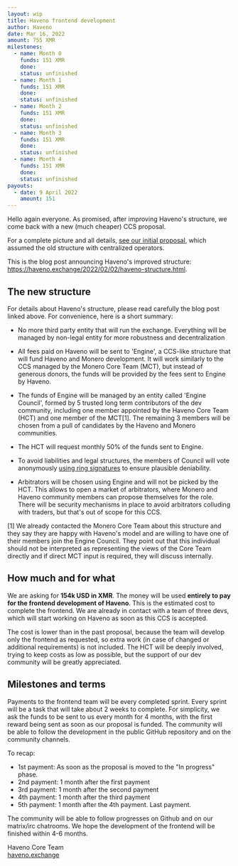 ```yaml
---
layout: wip
title: Haveno frontend development
author: Haveno
date: Mar 16, 2022
amount: 755 XMR
milestones:
  - name: Month 0
    funds: 151 XMR
    done:
    status: unfinished
  - name: Month 1
    funds: 151 XMR
    done:
    status: unfinished
  - name: Month 2
    funds: 151 XMR
    done:
    status: unfinished
  - name: Month 3
    funds: 151 XMR
    done:
    status: unfinished
  - name: Month 4
    funds: 151 XMR
    done:
    status: unfinished
payouts:
  - date: 9 April 2022
    amount: 151
---
```


Hello again everyone. As promised, after improving Haveno's structure, we come back with a new (much cheaper) CCS proposal.

For a complete picture and all details, [see our initial proposal](https://repo.getmonero.org/monero-project/ccs-proposals/-/merge_requests/284), which assumed the old structure with centralized operators.

This is the blog post announcing Haveno's improved structure: https://haveno.exchange/2022/02/02/haveno-structure.html.

## The new structure

For details about Haveno's structure, please read carefully the blog post linked above. For convenience, here is a short summary:

- No more third party entity that will run the exchange. Everything will be managed by non-legal entity for more robustness and decentralization

- All fees paid on Haveno will be sent to 'Engine', a CCS-like structure that will fund Haveno and Monero development. It will work similarly to the CCS managed by the Monero Core Team (MCT), but instead of generous donors, the funds will be provided by the fees sent to Engine by Haveno.

- The funds of Engine will be managed by an entity called 'Engine Council', formed by 5 trusted long term contributors of the dev community, including one member appointed by the Haveno Core Team (HCT) and one member of the MCT[1]. The remaining 3 members will be chosen from a pull of candidates by the Haveno and Monero communities.

- The HCT will request monthly 50% of the funds sent to Engine.

- To avoid liabilities and legal structures, the members of Council will vote anonymously [using ring signatures](https://github.com/monero-project/urs) to ensure plausible deniability.

- Arbitrators will be chosen using Engine and will not be picked by the HCT. This allows to open a market of arbitrators, where Monero and Haveno community members can propose themselves for the role. There will be security mechanisms in place to avoid arbitrators colluding with traders, but that's out of scope for this CCS.

[1] We already contacted the Monero Core Team about this structure and they say they are happy with Haveno's model and are willing to have one of their members join the Engine Council. They point out that this individual should not be interpreted as representing the views of the Core Team directly and if direct MCT input is required, they will discuss internally.

## How much and for what

We are asking for **154k USD in XMR**. The money will be used **entirely to pay for the frontend development of Haveno**. This is the estimated cost to complete the frontend. We are already in contact with a team of three devs, which will start working on Haveno as soon as this CCS is accepted.

The cost is lower than in the past proposal, because the team will develop only the frontend as requested, so extra work (in case of changed or additional requirements) is not included. The HCT will be deeply involved, trying to keep costs as low as possible, but the support of our dev community will be greatly appreciated.

## Milestones and terms

Payments to the frontend team will be every completed sprint. Every sprint will be a task that will take about 2 weeks to complete. For simplicity, we ask the funds to be sent to us every month for 4 months, with the first reward being sent as soon as our proposal is funded. The community will be able to follow the development in the public GitHub repository and on the community channels.

To recap:

- 1st payment: As soon as the proposal is moved to the "In progress" phase.
- 2nd payment: 1 month after the first payment
- 3rd payment: 1 month after the second payment
- 4th payment: 1 month after the third payment
- 5th payment: 1 month after the 4th payment. Last payment.

The community will be able to follow progresses on Github and on our matrix/irc chatrooms. We hope the development of the frontend will be finished within 4-6 months.

Haveno Core Team  
[haveno.exchange](https://haveno.exchange)
